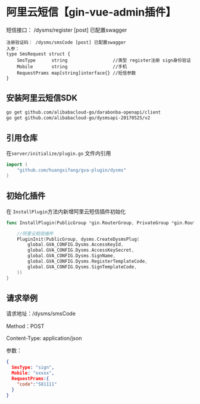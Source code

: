 # 阿里云短信【gin-vue-admin插件】


短信接口： /dysms/register [post] 已配置swagger

    注册验证码： /dysms/smsCode [post] 已配置swagger
    入参：
    type SmsRequest struct {
        SmsType      string                 //类型 register注册 sign身份验证
        Mobile       string                 //手机
        RequestPrams map[string]interface{} //短信参数
    }

## 安装阿里云短信SDK
```bash
go get github.com/alibabacloud-go/darabonba-openapi/client
go get github.com/alibabacloud-go/dysmsapi-20170525/v2
```

## 引用仓库
在`server/initialize/plugin.go` 文件内引用

```go
import (
    "github.com/huangxifang/gva-plugin/dysms"
)

```
## 初始化插件

在 `InstallPlugin`方法内新增阿里云短信插件初始化
```go
func InstallPlugin(PublicGroup *gin.RouterGroup, PrivateGroup *gin.RouterGroup) {

    //阿里云短信插件
    PluginInit(PublicGroup, dysms.CreateDysmsPlug(
        global.GVA_CONFIG.Dysms.AccessKeyId,
        global.GVA_CONFIG.Dysms.AccessKeySecret,
        global.GVA_CONFIG.Dysms.SignName,
        global.GVA_CONFIG.Dysms.RegisterTemplateCode,
        global.GVA_CONFIG.Dysms.SignTemplateCode,
    ))
}

```

## 请求举例
请求地址：/dysms/smsCode

Method：POST

Content-Type: application/json

参数：
```json
{
  SmsType: "sign",
  Mobile: "xxxxx",
  RequestPrams:{
    "code":"581111"
  }
}
```


